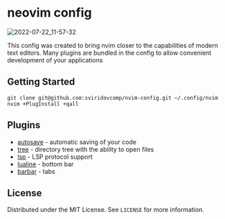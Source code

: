 # neovim config

![2022-07-22_11-57-32](https://user-images.githubusercontent.com/50530767/180403788-22dd0552-a7d5-4179-a150-3f92f04256cd.png)

This config was created to bring nvim closer to the capabilities of modern text editors. Many plugins are bundled in the config to allow convenient development of your applications

## Getting Started

```shell
git clone git@github.com:sviridovcomp/nvim-config.git ~/.config/nvim
nvim +PlugInstall +qall
```

## Plugins

- [autosave](https://github.com/Pocco81/AutoSave.nvim) - automatic saving of your code
- [tree](https://github.com/kyazdani42/nvim-tree.lua) - directory tree with the ability to open files
- [lsp](https://github.com/neovim/nvim-lspconfig) - LSP protocol support
- [lualine](https://github.com/nvim-lualine/lualine.nvim) - bottom bar
- [barbar](https://github.com/romgrk/barbar.nvim.git) - tabs

## License

Distributed under the MIT License. See `LICENSE` for more information.


